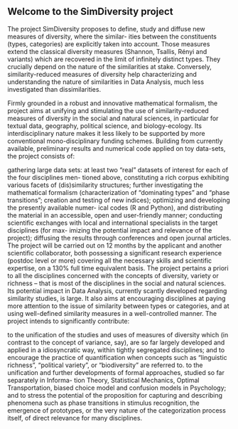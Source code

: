 ## Welcome to the SimDiversity project

The project SimDiversity proposes to define, study and diffuse new measures of diversity, where the similar- ities between the constituents (types, categories) are explicitly taken into account. Those measures extend the classical diversity measures (Shannon, Tsallis, Rényi and variants) which are recovered in the limit of infinitely distinct types. They crucially depend on the nature of the similarities at stake. Conversely, similarity-reduced measures of diversity help characterizing and understanding the nature of similarities in Data Analysis, much less investigated than dissimilarities.

Firmly grounded in a robust and innovative mathematical formalism, the project aims at unifying and stimulating the use of similarity-reduced measures of diversity in the social and natural sciences, in particular for textual data, geography, political science, and biology-ecology. Its interdisciplinary nature makes it less likely to be supported by more conventional mono-disciplinary funding schemes. Building from currently available, preliminary results and numerical code applied on toy data-sets, the project consists of:

gathering large data sets: at least two “real” datasets of interest for each of the four disciplines men- tioned above, constituting a rich corpus exhibiting various facets of (dis)similarity structures;
further investigating the mathematical formalism (characterization of “dominating types” and “phase transitions”; creation and testing of new indices); optimizing and developing the presently available numer- ical codes (R and Python), and distributing the material in an accessible, open and user-friendly manner;
conducting scientific exchanges with local and international specialists in the target disciplines (for max- imizing the potential impact and relevance of the project); diffusing the results through conferences and open journal articles.
The project will be carried out on 12 months by the applicant and another scientific collaborator, both possessing a significant research experience (postdoc level or more) covering all the necessary skills and scientific expertise, on a 130% full time equivalent basis. The project pertains a priori to all the disciplines concerned with the concepts of diversity, variety or richness – that is most of the disciplines in the social and natural sciences. Its potential impact in Data Analysis, currently scantly developed regarding similarity studies, is large. It also aims at encouraging disciplines at paying more attention to the issue of similarity between types or categories, and at using well-defined similarity measures in a well-controlled manner. The project intends to significantly contribute:

to the unification of the studies and uses of measures of diversity which (in contrast to the concept of variance, say), are so far largely developed and applied in a idiosyncratic way, within tightly segregated disciplines; and to encourage the practice of quantification when concepts such as “linguistic richness”, “political variety”, or “biodiversity” are referred to.
to the unification and further developments of formal approaches, studied so far separately in Informa- tion Theory, Statistical Mechanics, Optimal Transportation, biased choice model and confusion models in Psychology; and to stress the potential of the proposition for capturing and describing phenomena such as phase transitions in stimulus recognition, the emergence of prototypes, or the very nature of the categorization process itself, of direct relevance for many disciplines.

